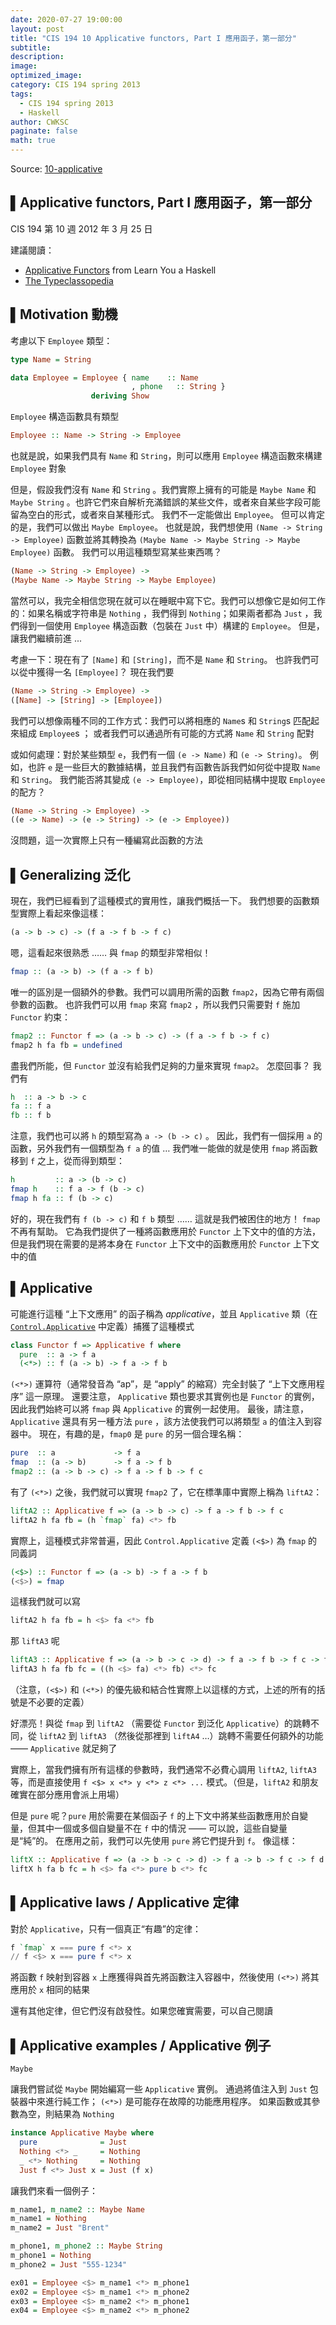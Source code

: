 ```yaml
---
date: 2020-07-27 19:00:00
layout: post
title: "CIS 194 10 Applicative functors, Part I 應用函子，第一部分"
subtitle: 
description: 
image: 
optimized_image: 
category: CIS 194 spring 2013
tags:
  - CIS 194 spring 2013
  - Haskell
author: CWKSC
paginate: false
math: true
---
```


Source: [10-applicative](https://www.seas.upenn.edu/~cis194/spring13/lectures/10-applicative.html)

## ▌Applicative functors, Part I 應用函子，第一部分

CIS 194 第 10 週
2012 年 3 月 25 日

建議閱讀：

- [Applicative Functors](http://learnyouahaskell.com/functors-applicative-functors-and-monoids#applicative-functors) from Learn You a Haskell
- [The Typeclassopedia](http://www.haskell.org/haskellwiki/Typeclassopedia)

## ▌Motivation 動機

考慮以下 `Employee` 類型：

```haskell
type Name = String

data Employee = Employee { name    :: Name
                           , phone   :: String }
                  deriving Show
```

`Employee` 構造函數具有類型

```haskell
Employee :: Name -> String -> Employee
```

也就是說，如果我們具有 `Name` 和 `String`，則可以應用 `Employee` 構造函數來構建 `Employee` 對象

但是，假設我們沒有 `Name` 和 `String` 。我們實際上擁有的可能是 `Maybe Name` 和 `Maybe String` 。也許它們來自解析充滿錯誤的某些文件，或者來自某些字段可能留為空白的形式，或者來自某種形式。 我們不一定能做出 `Employee`。 但可以肯定的是，我們可以做出 `Maybe Employee`。 也就是說，我們想使用 `(Name -> String -> Employee)` 函數並將其轉換為 `(Maybe Name -> Maybe String -> Maybe Employee)` 函數。 我們可以用這種類型寫某些東西嗎？

```haskell
(Name -> String -> Employee) ->
(Maybe Name -> Maybe String -> Maybe Employee)
```

當然可以，我完全相信您現在就可以在睡眠中寫下它。我們可以想像它是如何工作的：如果名稱或字符串是 `Nothing` ，我們得到 `Nothing`；如果兩者都為 `Just` ，我們得到一個使用 `Employee` 構造函數（包裝在 `Just` 中）構建的 `Employee`。 但是，讓我們繼續前進 ...

考慮一下：現在有了 `[Name]` 和 `[String]`，而不是 `Name` 和 `String`。 也許我們可以從中獲得一名 `[Employee]`？ 現在我們要

```haskell
(Name -> String -> Employee) ->
([Name] -> [String] -> [Employee])
```

我們可以想像兩種不同的工作方式：我們可以將相應的 `Name`s 和 `String`s 匹配起來組成 `Employee`s ； 或者我們可以通過所有可能的方式將 `Name` 和 `String` 配對

或如何處理：對於某些類型 `e`，我們有一個 `(e -> Name)` 和 `(e -> String)`。 例如，也許 `e` 是一些巨大的數據結構，並且我們有函數告訴我們如何從中提取 `Name` 和 `String`。 我們能否將其變成 `(e -> Employee)`，即從相同結構中提取 `Employee` 的配方？

```haskell
(Name -> String -> Employee) ->
((e -> Name) -> (e -> String) -> (e -> Employee))
```

沒問題，這一次實際上只有一種編寫此函數的方法

## ▌Generalizing 泛化

現在，我們已經看到了這種模式的實用性，讓我們概括一下。 我們想要的函數類型實際上看起來像這樣：

```haskell
(a -> b -> c) -> (f a -> f b -> f c)
```

嗯，這看起來很熟悉 …… 與 `fmap` 的類型非常相似！

```haskell
fmap :: (a -> b) -> (f a -> f b)
```

唯一的區別是一個額外的參數。我們可以調用所需的函數 `fmap2`，因為它帶有兩個參數的函數。 也許我們可以用 `fmap` 來寫 `fmap2` ，所以我們只需要對 `f` 施加 `Functor` 約束：

```haskell
fmap2 :: Functor f => (a -> b -> c) -> (f a -> f b -> f c)
fmap2 h fa fb = undefined
```

盡我們所能，但 `Functor` 並沒有給我們足夠的力量來實現 `fmap2`。 怎麼回事？ 我們有

```haskell
h  :: a -> b -> c
fa :: f a
fb :: f b
```

注意，我們也可以將 `h` 的類型寫為 `a -> (b -> c)` 。 因此，我們有一個採用 `a` 的函數，另外我們有一個類型為 `f a` 的值 … 我們唯一能做的就是使用 `fmap` 將函數移到 `f` 之上，從而得到類型：

```haskell
h         :: a -> (b -> c)
fmap h    :: f a -> f (b -> c)
fmap h fa :: f (b -> c)
```

好的，現在我們有 `f (b -> c)` 和 `f b` 類型 …… 這就是我們被困住的地方！ `fmap` 不再有幫助。 它為我們提供了一種將函數應用於 `Functor` 上下文中的值的方法，但是我們現在需要的是將本身在 `Functor` 上下文中的函數應用於 `Functor` 上下文中的值

## ▌Applicative 

可能進行這種 “上下文應用” 的函子稱為 *applicative*，並且 `Applicative` 類（在 [`Control.Applicative`](http://haskell.org/ghc/docs/latest/html/libraries/base/Control-Applicative.html) 中定義）捕獲了這種模式

```haskell
class Functor f => Applicative f where
  pure  :: a -> f a
  (<*>) :: f (a -> b) -> f a -> f b
```

`(<*>)` 運算符（通常發音為 “ap”，是 “apply” 的縮寫）完全封裝了 “上下文應用程序” 這一原理。 還要注意， `Applicative` 類也要求其實例也是 `Functor` 的實例，因此我們始終可以將 `fmap` 與 `Applicative` 的實例一起使用。 最後，請注意，`Applicative` 還具有另一種方法 `pure` ，該方法使我們可以將類型 `a` 的值注入到容器中。 現在，有趣的是，`fmap0` 是 `pure` 的另一個合理名稱：

```haskell
pure  :: a             -> f a
fmap  :: (a -> b)      -> f a -> f b
fmap2 :: (a -> b -> c) -> f a -> f b -> f c
```

有了 `(<*>)` 之後，我們就可以實現 `fmap2` 了，它在標準庫中實際上稱為 `liftA2`：

```haskell
liftA2 :: Applicative f => (a -> b -> c) -> f a -> f b -> f c
liftA2 h fa fb = (h `fmap` fa) <*> fb
```

實際上，這種模式非常普遍，因此 `Control.Applicative` 定義 `(<$>)` 為 `fmap` 的同義詞

```haskell
(<$>) :: Functor f => (a -> b) -> f a -> f b
(<$>) = fmap
```

這樣我們就可以寫

```haskell
liftA2 h fa fb = h <$> fa <*> fb
```

那 `liftA3` 呢

```haskell
liftA3 :: Applicative f => (a -> b -> c -> d) -> f a -> f b -> f c -> f d
liftA3 h fa fb fc = ((h <$> fa) <*> fb) <*> fc
```

（注意，`(<$>)` 和 `(<*>)` 的優先級和結合性實際上以這樣的方式，上述的所有的括號是不必要的定義）

好漂亮！與從 `fmap` 到 `liftA2` （需要從 `Functor` 到泛化 `Applicative`）的跳轉不同，從 `liftA2` 到 `liftA3` （然後從那裡到 `liftA4` …）跳轉不需要任何額外的功能 —— `Applicative` 就足夠了

實際上，當我們擁有所有這樣的參數時，我們通常不必費心調用 `liftA2`, `liftA3` 等，而是直接使用 `f <$> x <*> y <*> z <*> ...` 模式。（但是，`liftA2` 和朋友確實在部分應用會派上用場）

但是 `pure` 呢？`pure` 用於需要在某個函子 `f` 的上下文中將某些函數應用於自變量，但其中一個或多個自變量不在 `f` 中的情況 —— 可以說，這些自變量是“純”的。 在應用之前，我們可以先使用 `pure` 將它們提升到 `f`。 像這樣：

```haskell
liftX :: Applicative f => (a -> b -> c -> d) -> f a -> b -> f c -> f d
liftX h fa b fc = h <$> fa <*> pure b <*> fc
```

## ▌Applicative laws / Applicative 定律

對於 `Applicative`，只有一個真正“有趣”的定律：

```haskell
f `fmap` x === pure f <*> x
// f <$> x === pure f <*> x
```

將函數 `f` 映射到容器 `x` 上應獲得與首先將函數注入容器中，然後使用 `(<*>)` 將其應用於 `x` 相同的結果

還有其他定律，但它們沒有啟發性。如果您確實需要，可以自己閱讀

## ▌Applicative examples / Applicative 例子

`Maybe`

讓我們嘗試從 `Maybe` 開始編寫一些 `Applicative` 實例。 通過將值注入到 `Just` 包裝器中來進行純工作； `(<*>)` 是可能存在故障的功能應用程序。 如果函數或其參數為空，則結果為 `Nothing`

```haskell
instance Applicative Maybe where
  pure              = Just
  Nothing <*> _     = Nothing
  _ <*> Nothing     = Nothing
  Just f <*> Just x = Just (f x)
```

讓我們來看一個例子：

```haskell
m_name1, m_name2 :: Maybe Name
m_name1 = Nothing
m_name2 = Just "Brent"

m_phone1, m_phone2 :: Maybe String
m_phone1 = Nothing
m_phone2 = Just "555-1234"

ex01 = Employee <$> m_name1 <*> m_phone1
ex02 = Employee <$> m_name1 <*> m_phone2
ex03 = Employee <$> m_name2 <*> m_phone1
ex04 = Employee <$> m_name2 <*> m_phone2
```